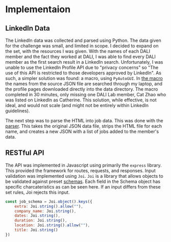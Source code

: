 # Implementaion 

## LinkedIn Data
The LinkedIn data was collected and parsed using Python. The data given for the challenge was small, and limited in scope. I decided to expand on the set, with the resources I was given. With the names of each DALI member and the fact they worked at DALI, I was able to find every DALI member as the first search result in a LinkedIn search. Unfortunately, I was unable to use the LinkedIn Profile API due to "privacy concerns" so "The use of this API is restricted to those developers approved by LinkedIn". As such, a simpler solution was found: a macro, using `PyAutoGUI`. In [the macro](./linkedin_macro.py) the names from the source JSON file are searched through my laptop, and the profile pages downloaded directly into the data directory. The macro completed in 30 minutes, only missing one DALI Lab member, Cat Zhao who was listed on LinkedIn as Catherine. This solution, while effective, is not ideal, and would not scale (and might not be entirely within LinkedIn guidelines). 
  
The next step was to parse the HTML into job data. This was done with the [parser](./linkedin_data_parser.py). This takes the original JSON data file, strips the HTML file for each name, and creates a new JSON with a list of jobs added to the member's data. 

## RESTful API
The API was implemented in Javascript using primarily the `express` library. This provided the framework for routes, requests, and responses. Input validation was implemented using `Joi`. `Joi` is a library that allows objects to be validated against preset [schemas](./schemas.js). Each field in the Schema object has specific charcateristics as can be seen here. If an input differs from these set rules, Joi rejects this input.
``` javascript 
const job_schema = Joi.object().keys({
    extra: Joi.string().allow(""),
    company_name: Joi.string(),
    dates: Joi.string(),
    duration: Joi.string(),
    location: Joi.string().allow(""),
    title: Joi.string()
})
```
